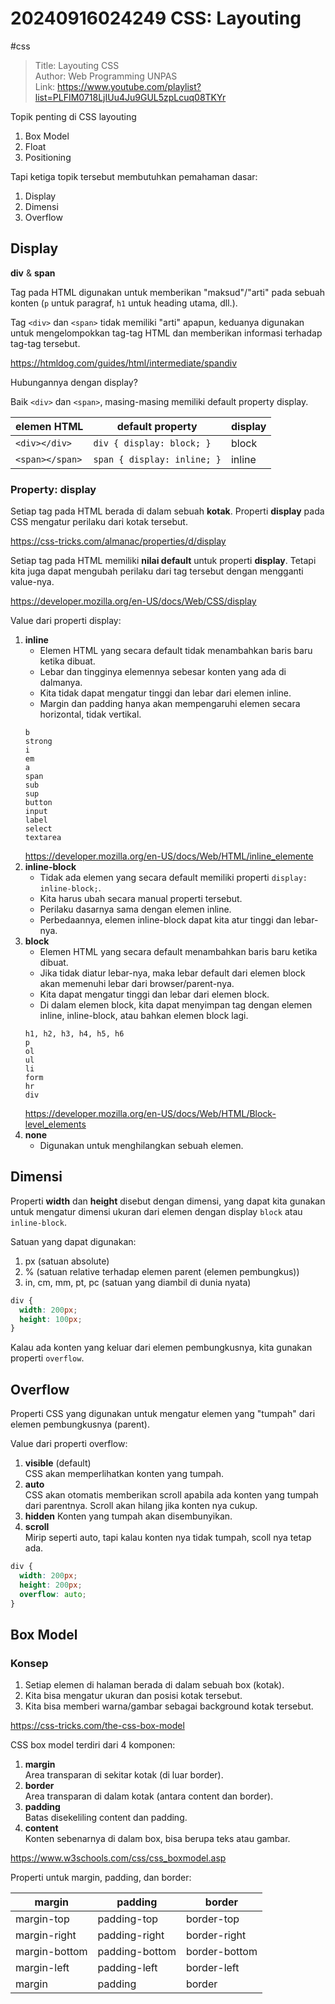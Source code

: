 # 20240916024249 CSS: Layouting

#css

> Title: Layouting CSS \
> Author: Web Programming UNPAS \
> Link: https://www.youtube.com/playlist?list=PLFIM0718LjIUu4Ju9GUL5zpLcuq08TKYr

Topik penting di CSS layouting

1. Box Model
1. Float
1. Positioning

Tapi ketiga topik tersebut membutuhkan pemahaman dasar:

1. Display
1. Dimensi
1. Overflow

Display
-------

**div** & **span**

Tag pada HTML digunakan untuk memberikan "maksud"/"arti" pada sebuah konten (`p` untuk paragraf, `h1` untuk heading utama, dll.).

Tag `<div>` dan `<span>` tidak memiliki "arti" apapun, keduanya digunakan untuk mengelompokkan tag-tag HTML dan memberikan informasi terhadap tag-tag tersebut.

<https://htmldog.com/guides/html/intermediate/spandiv>

Hubungannya dengan display?

Baik `<div>` dan `<span>`, masing-masing memiliki default property display.

| elemen HTML     | default property            | display |
|-----------------|-----------------------------|---------|
| `<div></div>`   | `div { display: block; }`   | block   |
| `<span></span>` | `span { display: inline; }` | inline  |

### Property: display

Setiap tag pada HTML berada di dalam sebuah **kotak**. Properti **display** pada CSS mengatur perilaku dari kotak tersebut.

<https://css-tricks.com/almanac/properties/d/display>

Setiap tag pada HTML memiliki **nilai default** untuk properti **display**. Tetapi kita juga dapat mengubah perilaku dari tag tersebut dengan mengganti value-nya.

<https://developer.mozilla.org/en-US/docs/Web/CSS/display>

Value dari properti display: 

1. **inline**
   * Elemen HTML yang secara default tidak menambahkan baris baru ketika dibuat.
   * Lebar dan tingginya elemennya sebesar konten yang ada di dalmanya.
   * Kita tidak dapat mengatur tinggi dan lebar dari elemen inline.
   * Margin dan padding hanya akan mempengaruhi elemen secara horizontal, tidak vertikal.
   ```
   b
   strong
   i
   em
   a
   span
   sub
   sup
   button
   input
   label
   select
   textarea
   ```
   <https://developer.mozilla.org/en-US/docs/Web/HTML/inline_elemente>
1. **inline-block**
   * Tidak ada elemen yang secara default memiliki properti `display: inline-block;`.
   * Kita harus ubah secara manual properti tersebut.
   * Perilaku dasarnya sama dengan elemen inline.
   * Perbedaannya, elemen inline-block dapat kita atur tinggi dan lebar-nya.
1. **block**
   * Elemen HTML yang secara default menambahkan baris baru ketika dibuat.
   * Jika tidak diatur lebar-nya, maka lebar default dari elemen block akan memenuhi lebar dari browser/parent-nya.
   * Kita dapat mengatur tinggi dan lebar dari elemen block.
   * Di dalam elemen block, kita dapat menyimpan tag dengan elemen inline, inline-block, atau bahkan elemen block lagi.
   ```
   h1, h2, h3, h4, h5, h6
   p
   ol
   ul
   li
   form
   hr
   div
   ```
   <https://developer.mozilla.org/en-US/docs/Web/HTML/Block-level_elements>
1. **none**
   * Digunakan untuk menghilangkan sebuah elemen.


Dimensi
-------

Properti **width** dan **height** disebut dengan dimensi, yang dapat kita gunakan untuk mengatur dimensi ukuran dari elemen dengan display `block` atau `inline-block`.

Satuan yang dapat digunakan:

1. px (satuan absolute)
1. % (satuan relative terhadap elemen parent (elemen pembungkus))
1. in, cm, mm, pt, pc (satuan yang diambil di dunia nyata)

```css
div {
  width: 200px;
  height: 100px;
}
```

Kalau ada konten yang keluar dari elemen pembungkusnya, kita gunakan properti `overflow`.

Overflow
--------

Properti CSS yang digunakan untuk mengatur elemen yang "tumpah" dari elemen pembungkusnya (parent).

Value dari properti overflow:

1. **visible** (default) \
   CSS akan memperlihatkan konten yang tumpah.
1. **auto** \
   CSS akan otomatis memberikan scroll apabila ada konten yang tumpah dari parentnya. Scroll akan hilang jika konten nya cukup.
1. **hidden**
   Konten yang tumpah akan disembunyikan.
1. **scroll** \
   Mirip seperti auto, tapi kalau konten nya tidak tumpah, scoll nya tetap ada.

```css
div {
  width: 200px;
  height: 200px;
  overflow: auto;
}
```


Box Model
---------

### Konsep

1. Setiap elemen di halaman berada di dalam sebuah box (kotak).
1. Kita bisa mengatur ukuran dan posisi kotak tersebut.
1. Kita bisa memberi warna/gambar sebagai background kotak tersebut.

<https://css-tricks.com/the-css-box-model>

CSS box model terdiri dari 4 komponen:

1. **margin** \
   Area transparan di sekitar kotak (di luar border).
2. **border** \
   Area transparan di dalam kotak (antara content dan border).
3. **padding** \
   Batas disekeliling content dan padding.
4. **content** \
   Konten sebenarnya di dalam box, bisa berupa teks atau gambar.

<https://www.w3schools.com/css/css_boxmodel.asp>

Properti untuk margin, padding, dan border:

| margin        | padding        | border        |
|---------------|----------------|---------------|
| margin-top    | padding-top    | border-top    |
| margin-right  | padding-right  | border-right  |
| margin-bottom | padding-bottom | border-bottom |
| margin-left   | padding-left   | border-left   |
| margin        | padding        | border        |
